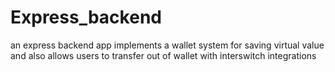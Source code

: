# Express_backend

an express backend app implements a wallet system for saving virtual value and also allows 
users to transfer out of wallet with interswitch integrations
